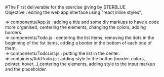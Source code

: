 #The First deliverable for the exercise giving by STERBLUE</br>
Objective : editing the web app interface using "react inline styles",</br>

=> components/App.js : adding a title and some div markups to have a code more organised, centering the elements, changing the colors, adding borders.</br>
=> components/Todo.js : centering the list items, removing the dots in the beginning of the list items, adding a border in the bottom of each one of them.</br>
=> components/TodoList.js : putting the list in the center.</br>
=> containers/AddTodo.js : adding style to the button (border, colors, pointer, hover...),centering the elements, adding style to the input markup and the placeholder.</br>

